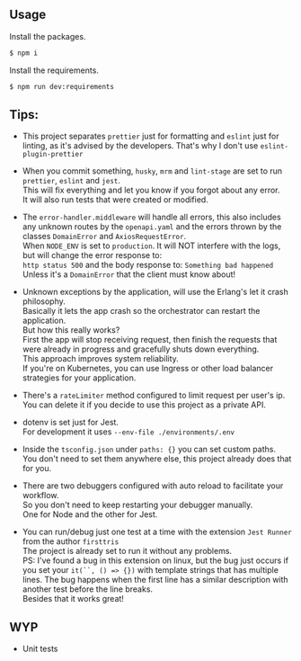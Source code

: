 ## Usage

Install the packages.

```bash
$ npm i
```

Install the requirements.

```bash
$ npm run dev:requirements
```

## Tips:

-   This project separates `prettier` just for formatting and `eslint` just for linting, as it's advised by the developers. That's why I don't use `eslint-plugin-prettier`

-   When you commit something, `husky`, `mrm` and `lint-stage` are set to run `prettier`, `eslint` and `jest`.<br>
    This will fix everything and let you know if you forgot about any error.<br>
    It will also run tests that were created or modified.

-   The `error-handler.middleware` will handle all errors, this also includes any unknown routes by the `openapi.yaml` and the errors thrown by the classes `DomainError` and `AxiosRequestError`.<br>
    When `NODE_ENV` is set to `production`. It will NOT interfere with the logs, but will change the error response to:<br>
    `http status 500` and the body response to: `Something bad happened`<br>
    Unless it's a `DomainError` that the client must know about!

-   Unknown exceptions by the application, will use the Erlang's let it crash philosophy.<br>
    Basically it lets the app crash so the orchestrator can restart the application.<br>
    But how this really works?<br>
    First the app will stop receiving request, then finish the requests that were already in progress and gracefully shuts down everything.<br>
    This approach improves system reliability.<br>
    If you're on Kubernetes, you can use Ingress or other load balancer strategies for your application.

-   There's a `rateLimiter` method configured to limit request per user's ip.<br>
    You can delete it if you decide to use this project as a private API.

-   dotenv is set just for Jest.<br>
    For development it uses `--env-file ./environments/.env`

-   Inside the `tsconfig.json` under `paths: {}` you can set custom paths.<br>
    You don't need to set them anywhere else, this project already does that for you.

-   There are two debuggers configured with auto reload to facilitate your workflow.<br>
    So you don't need to keep restarting your debugger manually.<br>
    One for Node and the other for Jest.

-   You can run/debug just one test at a time with the extension `Jest Runner` from the author `firsttris `<br>
    The project is already set to run it without any problems.<br>
    PS: I've found a bug in this extension on linux, but the bug just occurs if you set your `it(``, () => {})` with template strings that has multiple lines. The bug happens when the first line has a similar description with another test before the line breaks.<br>
    Besides that it works great!

## WYP

-   Unit tests
